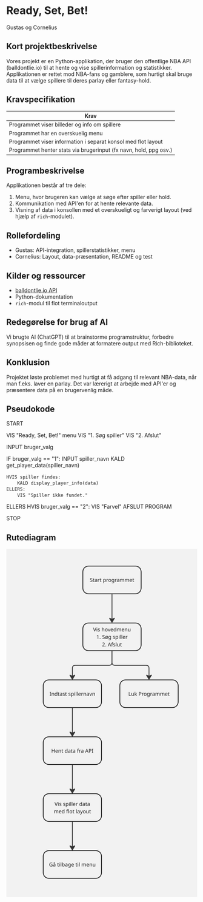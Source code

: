 # Ready, Set, Bet!
Gustas og Cornelius

## Kort projektbeskrivelse
Vores projekt er en Python-applikation, der bruger den offentlige NBA API (balldontlie.io) til at hente og vise spillerinformation og statistikker. Applikationen er rettet mod NBA-fans og gamblere, som hurtigt skal bruge data til at vælge spillere til deres parlay eller fantasy-hold.

## Kravspecifikation

| Krav                                                                 | 
|----------------------------------------------------------------------|
| Programmet viser billeder og info om spillere                        | 
| Programmet har en overskuelig menu                                   | 
| Programmet viser information i separat konsol med flot layout        |      
| Programmet henter stats via brugerinput (fx navn, hold, ppg osv.)    |      

## Programbeskrivelse
Applikationen består af tre dele:
1. Menu, hvor brugeren kan vælge at søge efter spiller eller hold.
2. Kommunikation med API'en for at hente relevante data.
3. Visning af data i konsollen med et overskueligt og farverigt layout (ved hjælp af `rich`-modulet).

## Rollefordeling
- Gustas: API-integration, spillerstatistikker, menu
- Cornelius: Layout, data-præsentation, README og test

## Kilder og ressourcer
- [balldontlie.io API](https://www.balldontlie.io/)
- Python-dokumentation
- `rich`-modul til flot terminaloutput

## Redegørelse for brug af AI
Vi brugte AI (ChatGPT) til at brainstorme programstruktur, forbedre synopsisen og finde gode måder at formatere output med Rich-biblioteket.

## Konklusion
Projektet løste problemet med hurtigt at få adgang til relevant NBA-data, når man f.eks. laver en parlay. Det var lærerigt at arbejde med API'er og præsentere data på en brugervenlig måde.

## Pseudokode
START

VIS "Ready, Set, Bet!" menu
VIS "1. Søg spiller"
VIS "2. Afslut"

INPUT bruger_valg

IF bruger_valg == "1":
    INPUT spiller_navn
    KALD get_player_data(spiller_navn)
    
    HVIS spiller findes:
        KALD display_player_info(data)
    ELLERS:
        VIS "Spiller ikke fundet."

ELLERS HVIS bruger_valg == "2":
    VIS "Farvel"
    AFSLUT PROGRAM

STOP

## Rutediagram

![Rutediagram](Untitled.jpg)